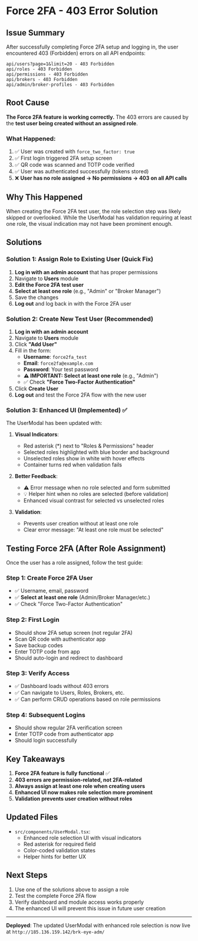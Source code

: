 # Force 2FA - 403 Error Solution

## Issue Summary

After successfully completing Force 2FA setup and logging in, the user encountered 403 (Forbidden) errors on all API endpoints:

```
api/users?page=1&limit=20 - 403 Forbidden
api/roles - 403 Forbidden
api/permissions - 403 Forbidden
api/brokers - 403 Forbidden
api/admin/broker-profiles - 403 Forbidden
```

## Root Cause

**The Force 2FA feature is working correctly.** The 403 errors are caused by the **test user being created without an assigned role**.

### What Happened:
1. ✅ User was created with `force_two_factor: true`
2. ✅ First login triggered 2FA setup screen
3. ✅ QR code was scanned and TOTP code verified
4. ✅ User was authenticated successfully (tokens stored)
5. ❌ **User has no role assigned → No permissions → 403 on all API calls**

## Why This Happened

When creating the Force 2FA test user, the role selection step was likely skipped or overlooked. While the UserModal has validation requiring at least one role, the visual indication may not have been prominent enough.

## Solutions

### Solution 1: Assign Role to Existing User (Quick Fix)

1. **Log in with an admin account** that has proper permissions
2. Navigate to **Users** module
3. **Edit the Force 2FA test user**
4. **Select at least one role** (e.g., "Admin" or "Broker Manager")
5. Save the changes
6. **Log out** and log back in with the Force 2FA user

### Solution 2: Create New Test User (Recommended)

1. **Log in with an admin account**
2. Navigate to **Users** module  
3. Click **"Add User"**
4. Fill in the form:
   - **Username**: `force2fa_test`
   - **Email**: `force2fa@example.com`
   - **Password**: Your test password
   - **⚠️ IMPORTANT: Select at least one role** (e.g., "Admin")
   - ✅ Check **"Force Two-Factor Authentication"**
5. Click **Create User**
6. **Log out** and test the Force 2FA flow with the new user

### Solution 3: Enhanced UI (Implemented) ✅

The UserModal has been updated with:

1. **Visual Indicators**:
   - Red asterisk (*) next to "Roles & Permissions" header
   - Selected roles highlighted with blue border and background
   - Unselected roles show in white with hover effects
   - Container turns red when validation fails

2. **Better Feedback**:
   - ⚠️ Error message when no role selected and form submitted
   - 💡 Helper hint when no roles are selected (before validation)
   - Enhanced visual contrast for selected vs unselected roles

3. **Validation**:
   - Prevents user creation without at least one role
   - Clear error message: "At least one role must be selected"

## Testing Force 2FA (After Role Assignment)

Once the user has a role assigned, follow the test guide:

### Step 1: Create Force 2FA User
- ✅ Username, email, password
- ✅ **Select at least one role** (Admin/Broker Manager/etc.)
- ✅ Check "Force Two-Factor Authentication"

### Step 2: First Login
- Should show 2FA setup screen (not regular 2FA)
- Scan QR code with authenticator app
- Save backup codes
- Enter TOTP code from app
- Should auto-login and redirect to dashboard

### Step 3: Verify Access
- ✅ Dashboard loads without 403 errors
- ✅ Can navigate to Users, Roles, Brokers, etc.
- ✅ Can perform CRUD operations based on role permissions

### Step 4: Subsequent Logins
- Should show regular 2FA verification screen
- Enter TOTP code from authenticator app
- Should login successfully

## Key Takeaways

1. **Force 2FA feature is fully functional** ✅
2. **403 errors are permission-related, not 2FA-related** 
3. **Always assign at least one role when creating users**
4. **Enhanced UI now makes role selection more prominent**
5. **Validation prevents user creation without roles**

## Updated Files

- `src/components/UserModal.tsx`:
  - Enhanced role selection UI with visual indicators
  - Red asterisk for required field
  - Color-coded validation states
  - Helper hints for better UX

## Next Steps

1. Use one of the solutions above to assign a role
2. Test the complete Force 2FA flow
3. Verify dashboard and module access works properly
4. The enhanced UI will prevent this issue in future user creation

---

**Deployed**: The updated UserModal with enhanced role selection is now live at `http://185.136.159.142/brk-eye-adm/`
